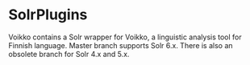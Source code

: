 SolrPlugins
===========

Voikko contains a Solr wrapper for Voikko, a linguistic analysis tool for Finnish language. Master branch supports Solr 6.x. There is also an obsolete branch for Solr 4.x and 5.x.


